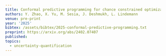 ```yaml
---
title: Conformal predictive programming for chance constrained optimization
authors: Y. Zhao, X. Yu, M. Sesia, J. Deshmukh, L. Lindemann
venue: pre-print
year: '2025'
bibtex: /assets/bibtex/2025-conformal-predictive-programming.txt
preprint: https://arxiv.org/abs/2402.07407
published:
topics:
  - uncertainty-quantification
---
```

